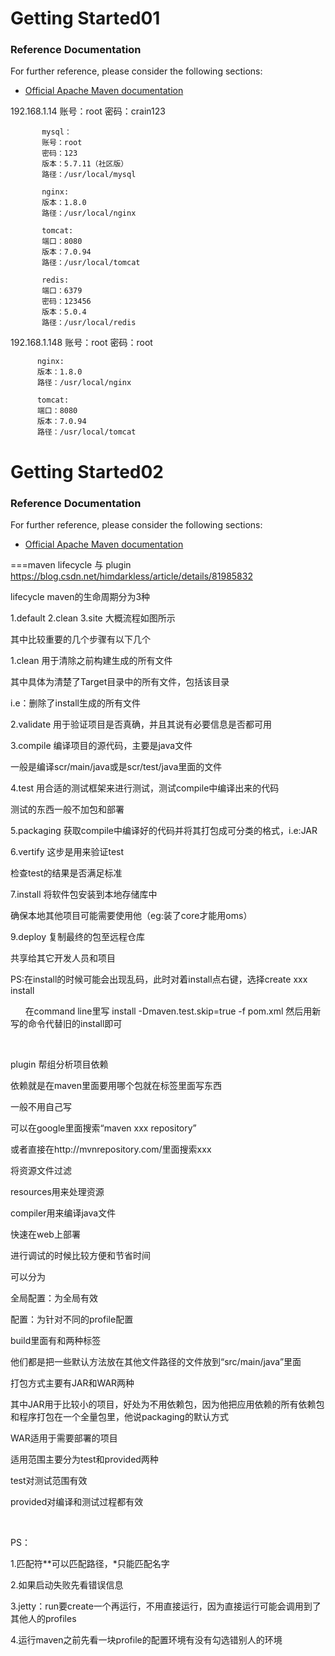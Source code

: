 # Getting Started01

### Reference Documentation
For further reference, please consider the following sections:

* [Official Apache Maven documentation](https://maven.apache.org/guides/index.html)

192.168.1.14
           账号：root
           密码：crain123

           mysql： 
           账号：root 
           密码：123 
           版本：5.7.11（社区版） 
           路径：/usr/local/mysql

           nginx: 
           版本：1.8.0 
           路径：/usr/local/nginx

           tomcat: 
           端口：8080 
           版本：7.0.94 
           路径：/usr/local/tomcat

           redis: 
           端口：6379 
           密码：123456 
           版本：5.0.4 
           路径：/usr/local/redis

192.168.1.148 
          账号：root
          密码：root

          nginx: 
          版本：1.8.0 
          路径：/usr/local/nginx

          tomcat: 
          端口：8080 
          版本：7.0.94 
          路径：/usr/local/tomcat

# Getting Started02

### Reference Documentation
For further reference, please consider the following sections:

* [Official Apache Maven documentation](https://maven.apache.org/guides/index.html)

===maven lifecycle 与 plugin
https://blog.csdn.net/himdarkless/article/details/81985832

lifecycle
maven的生命周期分为3种

1.default
2.clean
3.site
大概流程如图所示



其中比较重要的几个步骤有以下几个

1.clean
用于清除之前构建生成的所有文件

其中具体为清楚了Target目录中的所有文件，包括该目录

i.e：删除了install生成的所有文件

2.validate
用于验证项目是否真确，并且其说有必要信息是否都可用

3.compile
编译项目的源代码，主要是java文件

一般是编译scr/main/java或是scr/test/java里面的文件

4.test
用合适的测试框架来进行测试，测试compile中编译出来的代码

测试的东西一般不加包和部署

5.packaging
获取compile中编译好的代码并将其打包成可分类的格式，i.e:JAR

6.vertify
这步是用来验证test

检查test的结果是否满足标准

7.install
将软件包安装到本地存储库中

确保本地其他项目可能需要使用他（eg:装了core才能用oms）

9.deploy
复制最终的包至远程仓库

共享给其它开发人员和项目



PS:在install的时候可能会出现乱码，此时对着install点右键，选择create xxx install

      在command line里写 install -Dmaven.test.skip=true -f pom.xml 然后用新写的命令代替旧的install即可

 

plugin
<dependency>
帮组分析项目依赖

依赖就是在maven里面要用哪个包就在<denpendency>标签里面写东西

一般不用自己写

可以在google里面搜索“maven xxx repository”

或者直接在http://mvnrepository.com/里面搜索xxx

<resources>
将资源文件过滤

resources用来处理资源

compiler用来编译java文件

<jetty>
快速在web上部署

进行调试的时候比较方便和节省时间

<build>
可以分为

<project build>全局配置：为全局有效

<profile build>配置：为针对不同的profile配置

build里面有<resource>和<plugin>两种标签

他们都是把一些默认方法放在其他文件路径的文件放到“src/main/java”里面

<packaging>
打包方式主要有JAR和WAR两种

其中JAR用于比较小的项目，好处为不用依赖包，因为他把应用依赖的所有依赖包和程序打包在一个全量包里，他说packaging的默认方式

WAR适用于需要部署的项目

<scope>
适用范围主要分为test和provided两种

test对测试范围有效

provided对编译和测试过程都有效

 

PS：

1.匹配符**可以匹配路径，*只能匹配名字

2.如果启动失败先看错误信息

3.jetty：run要create一个再运行，不用直接运行，因为直接运行可能会调用到了其他人的profiles

4.运行maven之前先看一块profile的配置环境有没有勾选错别人的环境
